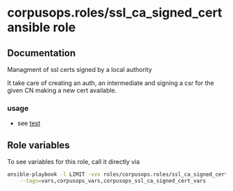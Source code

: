 # corpusops.roles/ssl_ca_signed_cert ansible role

## Documentation

Managment of ssl certs signed by a local authority

It take care of creating an auth, an intermediate and
signing a csr for the given CN making a new cert available.

### usage

- see [test](./test.yml)


## Role variables
To see variables for this role, call it directly via
```bash
ansible-playbook -l LIMIT -vvv roles/corpusops.roles/ssl_ca_signed_cert/role.yml \
    --tags=vars,corpusops_vars,corpusops_ssl_ca_signed_cert_vars
```
